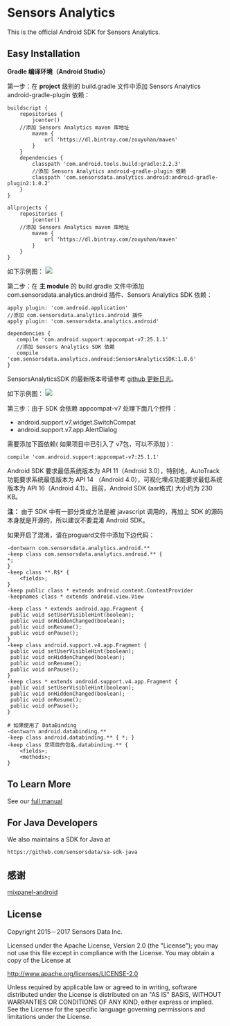 # Sensors Analytics

This is the official Android SDK for Sensors Analytics.

## Easy Installation

 __Gradle 编译环境（Android Studio）__

第一步：在 **project** 级别的 build.gradle 文件中添加 Sensors Analytics android-gradle-plugin 依赖：

```android
buildscript {
    repositories {
        jcenter()
	//添加 Sensors Analytics maven 库地址
        maven {
            url 'https://dl.bintray.com/zouyuhan/maven'
        }
    }
    dependencies {
        classpath 'com.android.tools.build:gradle:2.2.3'
        //添加 Sensors Analytics android-gradle-plugin 依赖
        classpath 'com.sensorsdata.analytics.android:android-gradle-plugin2:1.0.2'
    }
}

allprojects {
    repositories {
        jcenter()
	//添加 Sensors Analytics maven 库地址
        maven {
            url 'https://dl.bintray.com/zouyuhan/maven'
        }
    }
}
```

如下示例图：
![](https://github.com/sensorsdata/sa-sdk-android/blob/master/screenshots/android_sdk_autotrack_1.png)

第二步：在 **主 module** 的 build.gradle 文件中添加 com.sensorsdata.analytics.android 插件、Sensors Analytics SDK 依赖：

```android
apply plugin: 'com.android.application'
//添加 com.sensorsdata.analytics.android 插件
apply plugin: 'com.sensorsdata.analytics.android'

dependencies {
   compile 'com.android.support:appcompat-v7:25.1.1'
   //添加 Sensors Analytics SDK 依赖
   compile 'com.sensorsdata.analytics.android:SensorsAnalyticsSDK:1.8.6'
}
```
SensorsAnalyticsSDK 的最新版本号请参考 [github 更新日志](https://github.com/sensorsdata/sa-sdk-android/releases)。

如下示例图：
![](https://github.com/sensorsdata/sa-sdk-android/blob/master/screenshots/android_sdk_autotrack_2.png)

第三步：由于 SDK 会依赖 appcompat-v7 处理下面几个控件：

* android.support.v7.widget.SwitchCompat
* android.support.v7.app.AlertDialog

需要添加下面依赖( 如果项目中已引入了 v7包，可以不添加 )：

```android
compile 'com.android.support:appcompat-v7:25.1.1'
```

Android SDK 要求最低系统版本为 API 11（Android 3.0），特别地，AutoTrack功能要求系统最低版本为 API 14 （Android 4.0），可视化埋点功能要求最低系统版本为 API 16（Android 4.1）。目前，Android SDK (aar格式) 大小约为 230 KB。

**注：** 由于 SDK 中有一部分类或方法是被 javascript 调用的，再加上 SDK 的源码本身就是开源的，所以建议不要混淆 Android SDK。

如果开启了混淆，请在proguard文件中添加下边代码：

```
-dontwarn com.sensorsdata.analytics.android.**
-keep class com.sensorsdata.analytics.android.** {
*;
}
-keep class **.R$* {
    <fields>;
}
-keep public class * extends android.content.ContentProvider 
-keepnames class * extends android.view.View

-keep class * extends android.app.Fragment {
 public void setUserVisibleHint(boolean);
 public void onHiddenChanged(boolean);
 public void onResume();
 public void onPause();
}
-keep class android.support.v4.app.Fragment {
 public void setUserVisibleHint(boolean);
 public void onHiddenChanged(boolean);
 public void onResume();
 public void onPause();
}
-keep class * extends android.support.v4.app.Fragment {
 public void setUserVisibleHint(boolean);
 public void onHiddenChanged(boolean);
 public void onResume();
 public void onPause();
}

# 如果使用了 DataBinding 
-dontwarn android.databinding.**
-keep class android.databinding.** { *; }
-keep class 您项目的包名.databinding.** {
    <fields>;
    <methods>;
}

```

## To Learn More

See our [full manual](http://www.sensorsdata.cn/manual/android_sdk.html)

## For Java Developers

We also maintains a SDK for Java at 

    https://github.com/sensorsdata/sa-sdk-java
   
## 感谢
[mixpanel-android](https://github.com/mixpanel/mixpanel-android) 

## License

Copyright 2015－2017 Sensors Data Inc.

Licensed under the Apache License, Version 2.0 (the "License");
you may not use this file except in compliance with the License.
You may obtain a copy of the License at

http://www.apache.org/licenses/LICENSE-2.0

Unless required by applicable law or agreed to in writing, software
distributed under the License is distributed on an "AS IS" BASIS,
WITHOUT WARRANTIES OR CONDITIONS OF ANY KIND, either express or implied.
See the License for the specific language governing permissions and
limitations under the License.
